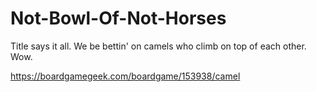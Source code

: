 # Not-Bowl-Of-Not-Horses

Title says it all. We be bettin' on camels who climb on top of each other. Wow.

https://boardgamegeek.com/boardgame/153938/camel
